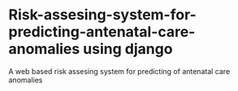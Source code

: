 # Risk-assesing-system-for-predicting-antenatal-care-anomalies using django
A web based risk assesing system for predicting of antenatal care anomalies

